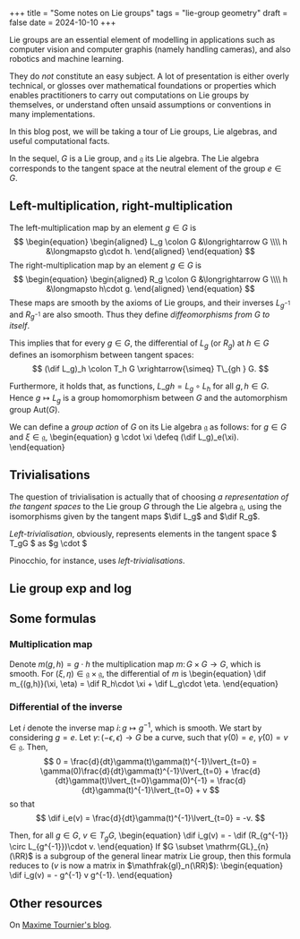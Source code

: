 +++
title = "Some notes on Lie groups"
tags = "lie-group geometry"
draft = false
date = 2024-10-10
+++

Lie groups are an essential element of modelling in applications such as computer vision and computer graphis (namely handling cameras), and also robotics and machine learning.

They do _not_ constitute an easy subject. A lot of presentation is either overly technical, or glosses over mathematical foundations or properties which enables practitioners to carry out computations on Lie groups by themselves, or understand often unsaid assumptions or conventions in many implementations.

In this blog post, we will be taking a tour of Lie groups, Lie algebras, and useful computational facts.

In the sequel, $G$ is a Lie group, and $\mathfrak{g}$ its Lie algebra.
The Lie algebra corresponds to the tangent space at the neutral element of the group $e \in G$.

## Left-multiplication, right-multiplication

The left-multiplication map by an element $g\in G$ is
$$
\begin{equation}
\begin{aligned}
    L_g \colon G &\longrightarrow G \\\\
        h &\longmapsto g\cdot h.
\end{aligned}
\end{equation}
$$
The right-multiplication map by an element $g\in G$ is
$$
\begin{equation}
\begin{aligned}
    R_g \colon G &\longrightarrow G \\\\
        h &\longmapsto h\cdot g.
\end{aligned}
\end{equation}
$$
These maps are smooth by the axioms of Lie groups, and their inverses $L_{g^{-1}}$ and $R_{g^{-1}}$ are also smooth. Thus they define _diffeomorphisms from $G$ to itself_.

This implies that for every $g\in G$, the differential of $L_g$ (or $R_g$) at $h\in G$ defines an isomorphism between tangent spaces:
$$
  (\dif L_g)_h \colon T_h G \xrightarrow{\simeq} T\_{gh } G.
$$

Furthermore, it holds that, as functions, $L\_{gh} = L_g \circ L_h$ for all $g,h\in G$. Hence $g \mapsto L_g$ is a group homomorphism between $G$ and the automorphism group $\mathrm{Aut}(G)$.

We can define a _group action_ of $G$ on its Lie algebra $\mathfrak{g}$ as follows: for $g\in G$ and $\xi \in \mathfrak{g}$,
\begin{equation}
    g \cdot \xi \defeq (\dif L_g)_e(\xi).
\end{equation}

## Trivialisations

The question of trivialisation is actually that of choosing _a representation of the tangent spaces_ to the Lie group $G$ through the Lie algebra $\mathfrak{g}$, using the isomorphisms given by the tangent maps $\dif L_g$ and $\dif R_g$.

_Left-trivialisation_, obviously, represents elements in the tangent space $ T_gG $ as $g \cdot $

Pinocchio, for instance, uses _left-trivialisations_.

## Lie group exp and log



## Some formulas

### Multiplication map

Denote $m(g, h) = g\cdot h$ the multiplication map $m\colon G\times G \rightarrow G$, which is smooth. For $(\xi, \eta) \in \mathfrak{g} \times \mathfrak{g}$, the differential of $m$ is
\begin{equation}
    \dif m_{(g,h)}(\xi, \eta) = \dif R_h\cdot \xi + \dif L_g\cdot \eta.
\end{equation}

### Differential of the inverse

Let $i$ denote the inverse map $i\colon g \mapsto g^{-1}$, which is smooth.
We start by considering $g = e$. Let $\gamma\colon (-\epsilon,\epsilon) \to G$ be a curve, such that $\gamma(0) = e$, $\dot\gamma(0) = v \in \mathfrak{g}$. Then,
$$
  0 = \frac{d}{dt}\gamma(t)\gamma(t)^{-1}\lvert_{t=0} = \gamma(0)\frac{d}{dt}\gamma(t)^{-1}\lvert_{t=0} + \frac{d}{dt}\gamma(t)\lvert_{t=0}\gamma(0)^{-1} = \frac{d}{dt}\gamma(t)^{-1}\lvert_{t=0} + v
$$
so that
$$
  \dif i_e(v) = \frac{d}{dt}\gamma(t)^{-1}\lvert_{t=0} = -v.
$$

Then, for all $g\in G$, $v \in T_gG$,
\begin{equation}
    \dif i_g(v) = - \dif (R_{g^{-1}} \circ L_{g^{-1}})\cdot v.
\end{equation}
If $G \subset \mathrm{GL}_{n}(\RR)$ is a subgroup of the general linear matrix Lie group, then this formula reduces to ($v$ is now a matrix in $\mathfrak{gl}_n(\RR)$):
\begin{equation}
    \dif i_g(v) = - g^{-1} v g^{-1}.
\end{equation}

## Other resources

On [Maxime Tournier's blog](https://maxime-tournier.github.io/notes/lie-groups.html).
